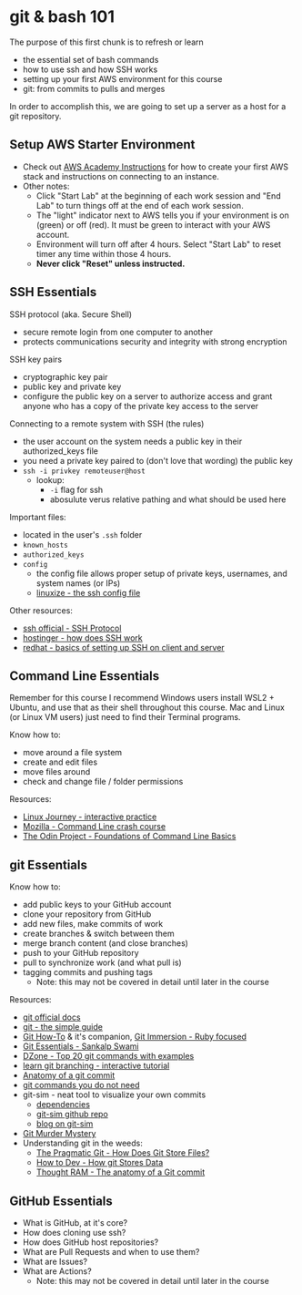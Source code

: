 # git & bash 101

The purpose of this first chunk is to refresh or learn 
- the essential set of bash commands
- how to use ssh and how SSH works
- setting up your first AWS environment for this course
- git: from commits to pulls and merges

In order to accomplish this, we are going to set up a server as a host for a git repository.  

## Setup AWS Starter Environment

- Check out [AWS Academy Instructions](../AWSAcademy.md) for how to create your first AWS stack and instructions on connecting to an instance.  
- Other notes: 
  - Click "Start Lab" at the beginning of each work session and "End Lab" to turn things off at the end of each work session.
  - The "light" indicator next to AWS tells you if your environment is on (green) or off (red).  It must be green to interact with your AWS account.
  - Environment will turn off after 4 hours.  Select "Start Lab" to reset timer any time within those 4 hours.
  - **Never click "Reset" unless instructed.**

## SSH Essentials

SSH protocol (aka. Secure Shell)
- secure remote login from one computer to another
- protects communications security and integrity with strong encryption

SSH key pairs
- cryptographic key pair 
- public key and private key
- configure the public key on a server to authorize access and grant anyone who has a copy of the private key access to the server

Connecting to a remote system with SSH (the rules)
- the user account on the system needs a public key in their authorized_keys file
- you need a private key paired to (don't love that wording) the public key
- `ssh -i privkey remoteuser@host`
  - lookup: 
    - `-i` flag for ssh
    - abosulute verus relative pathing and what should be used here

Important files:
- located in the user's `.ssh` folder
- `known_hosts`
- `authorized_keys`
- `config`
  - the config file allows proper setup of private keys, usernames, and system names (or IPs) 
  - [linuxize - the ssh config file](https://linuxize.com/post/using-the-ssh-config-file/)

Other resources:
- [ssh official - SSH Protocol](https://www.ssh.com/academy/ssh/protocol)
- [hostinger - how does SSH work](https://www.hostinger.com/tutorials/ssh-tutorial-how-does-ssh-work)
- [redhat - basics of setting up SSH on client and server](https://www.redhat.com/sysadmin/access-remote-systems-ssh)

## Command Line Essentials

Remember for this course I recommend Windows users install WSL2 + Ubuntu, and use that as their shell throughout this course.  Mac and Linux (or Linux VM users) just need to find their Terminal programs.

Know how to:
- move around a file system
- create and edit files
- move files around
- check and change file / folder permissions

Resources:
- [Linux Journey - interactive practice](https://notes.siira.io/)
- [Mozilla - Command Line crash course](https://developer.mozilla.org/en-US/docs/Learn/Tools_and_testing/Understanding_client-side_tools/Command_line)
- [The Odin Project - Foundations of Command Line Basics](https://www.theodinproject.com/lessons/foundations-command-line-basics)

## git Essentials

Know how to:
- add public keys to your GitHub account
- clone your repository from GitHub
- add new files, make commits of work
- create branches & switch between them
- merge branch content (and close branches)
- push to your GitHub repository
- pull to synchronize work (and what pull is)
- tagging commits and pushing tags
  - Note: this may not be covered in detail until later in the course

Resources:
- [git official docs](https://git-scm.com/docs/gittutorial)
- [git - the simple guide](https://rogerdudler.github.io/git-guide/)
- [Git How-To](https://githowto.com/) & it's companion, [Git Immersion - Ruby focused](https://gitimmersion.com/lab_01.html)
- [Git Essentials - Sankalp Swami](https://dev.to/sankalpswami1122/git-essentials-4kff)
- [DZone - Top 20 git commands with examples](https://dzone.com/articles/top-20-git-commands-with-examples)
- [learn git branching - interactive tutorial](https://learngitbranching.js.org/?locale=en_US)
- [Anatomy of a git commit](https://blog.thoughtram.io/git/2014/11/18/the-anatomy-of-a-git-commit.html)
- [git commands you do not need](https://myme.no/posts/2023-01-22-git-commands-you-do-not-need.html)
- git-sim - neat tool to visualize your own commits
  - [dependencies](https://docs.manim.community/en/stable/installation/linux.html)
  - [git-sim github repo](https://github.com/initialcommit-com/git-sim)
  - [blog on git-sim](https://initialcommit.com/blog/git-sim)
- [Git Murder Mystery](https://github.com/nivbend/gitstery)
- Understanding git in the weeds:
  - [The Pragmatic Git - How Does Git Store Files?](https://blog.git-init.com/how-does-git-store-files/)
  - [How to Dev - How git Stores Data](https://how-to.dev/how-git-stores-data)
  - [Thought RAM - The anatomy of a Git commit](https://blog.thoughtram.io/git/2014/11/18/the-anatomy-of-a-git-commit.html)

## GitHub Essentials

- What is GitHub, at it's core?
- How does cloning use ssh?
- How does GitHub host repositories?
- What are Pull Requests and when to use them?
- What are Issues?
- What are Actions?
  - Note: this may not be covered in detail until later in the course
